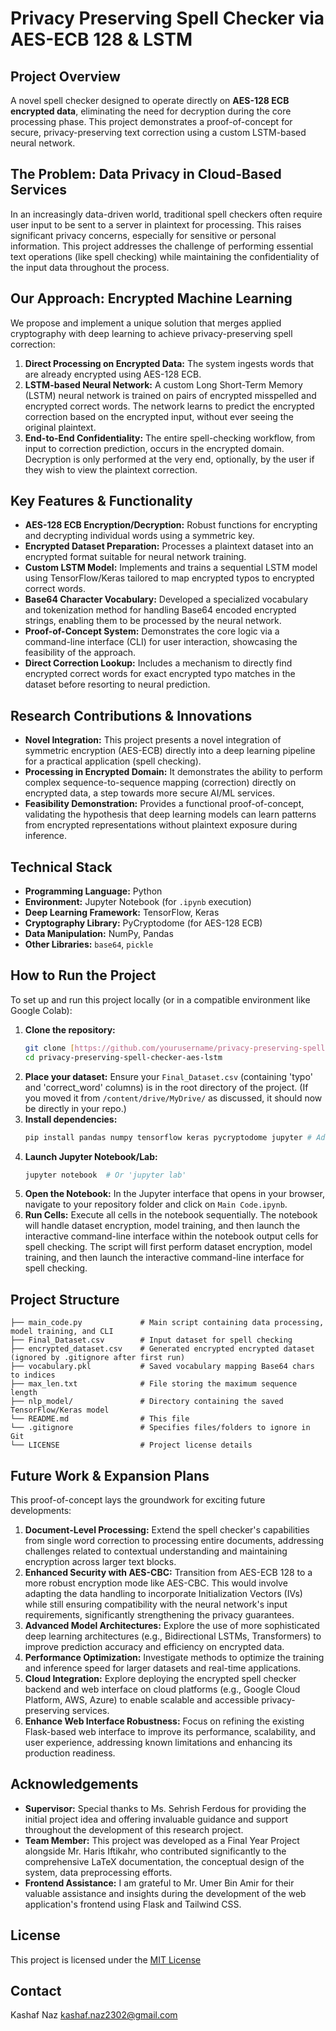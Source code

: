 # Privacy Preserving Spell Checker via AES-ECB 128 & LSTM

## Project Overview

A novel spell checker designed to operate directly on **AES-128 ECB encrypted data**, eliminating the need for decryption during the core processing phase. This project demonstrates a proof-of-concept for secure, privacy-preserving text correction using a custom LSTM-based neural network.

## The Problem: Data Privacy in Cloud-Based Services

In an increasingly data-driven world, traditional spell checkers often require user input to be sent to a server in plaintext for processing. This raises significant privacy concerns, especially for sensitive or personal information. This project addresses the challenge of performing essential text operations (like spell checking) while maintaining the confidentiality of the input data throughout the process.

## Our Approach: Encrypted Machine Learning

We propose and implement a unique solution that merges applied cryptography with deep learning to achieve privacy-preserving spell correction:

1.  **Direct Processing on Encrypted Data:** The system ingests words that are already encrypted using AES-128 ECB.
2.  **LSTM-based Neural Network:** A custom Long Short-Term Memory (LSTM) neural network is trained on pairs of encrypted misspelled and encrypted correct words. The network learns to predict the encrypted correction based on the encrypted input, without ever seeing the original plaintext.
3.  **End-to-End Confidentiality:** The entire spell-checking workflow, from input to correction prediction, occurs in the encrypted domain. Decryption is only performed at the very end, optionally, by the user if they wish to view the plaintext correction.

## Key Features & Functionality

* **AES-128 ECB Encryption/Decryption:** Robust functions for encrypting and decrypting individual words using a symmetric key.
* **Encrypted Dataset Preparation:** Processes a plaintext dataset into an encrypted format suitable for neural network training.
* **Custom LSTM Model:** Implements and trains a sequential LSTM model using TensorFlow/Keras tailored to map encrypted typos to encrypted correct words.
* **Base64 Character Vocabulary:** Developed a specialized vocabulary and tokenization method for handling Base64 encoded encrypted strings, enabling them to be processed by the neural network.
* **Proof-of-Concept System:** Demonstrates the core logic via a command-line interface (CLI) for user interaction, showcasing the feasibility of the approach.
* **Direct Correction Lookup:** Includes a mechanism to directly find encrypted correct words for exact encrypted typo matches in the dataset before resorting to neural prediction.

## Research Contributions & Innovations

* **Novel Integration:** This project presents a novel integration of symmetric encryption (AES-ECB) directly into a deep learning pipeline for a practical application (spell checking).
* **Processing in Encrypted Domain:** It demonstrates the ability to perform complex sequence-to-sequence mapping (correction) directly on encrypted data, a step towards more secure AI/ML services.
* **Feasibility Demonstration:** Provides a functional proof-of-concept, validating the hypothesis that deep learning models can learn patterns from encrypted representations without plaintext exposure during inference.

## Technical Stack

* **Programming Language:** Python
* **Environment:** Jupyter Notebook (for `.ipynb` execution)
* **Deep Learning Framework:** TensorFlow, Keras
* **Cryptography Library:** PyCryptodome (for AES-128 ECB)
* **Data Manipulation:** NumPy, Pandas
* **Other Libraries:** `base64`, `pickle`

## How to Run the Project

To set up and run this project locally (or in a compatible environment like Google Colab):

1.  **Clone the repository:**
    ```bash
    git clone [https://github.com/yourusername/privacy-preserving-spell-checker-aes-lstm.git](https://github.com/yourusername/privacy-preserving-spell-checker-aes-lstm.git)
    cd privacy-preserving-spell-checker-aes-lstm
    ```
2.  **Place your dataset:** Ensure your `Final_Dataset.csv` (containing 'typo' and 'correct_word' columns) is in the root directory of the project. (If you moved it from `/content/drive/MyDrive/` as discussed, it should now be directly in your repo.)
3.  **Install dependencies:**
    ```bash
    pip install pandas numpy tensorflow keras pycryptodome jupyter # Add 'jupyter' here
    ```
4.  **Launch Jupyter Notebook/Lab:**
    ```bash
    jupyter notebook  # Or 'jupyter lab'
    ```
5.  **Open the Notebook:** In the Jupyter interface that opens in your browser, navigate to your repository folder and click on `Main Code.ipynb`.
6.  **Run Cells:** Execute all cells in the notebook sequentially. The notebook will handle dataset encryption, model training, and then launch the interactive command-line interface within the notebook output cells for spell checking.
    The script will first perform dataset encryption, model training, and then launch the interactive command-line interface for spell checking.

## Project Structure
``````.
├── main_code.py             # Main script containing data processing, model training, and CLI
├── Final_Dataset.csv        # Input dataset for spell checking 
├── encrypted_dataset.csv    # Generated encrypted encrypted dataset (ignored by .gitignore after first run)
├── vocabulary.pkl           # Saved vocabulary mapping Base64 chars to indices
├── max_len.txt              # File storing the maximum sequence length
├── nlp_model/               # Directory containing the saved TensorFlow/Keras model
└── README.md                # This file
└── .gitignore               # Specifies files/folders to ignore in Git
└── LICENSE                  # Project license details
``````

## Future Work & Expansion Plans

This proof-of-concept lays the groundwork for exciting future developments:

1.  **Document-Level Processing:** Extend the spell checker's capabilities from single word correction to processing entire documents, addressing challenges related to contextual understanding and maintaining encryption across larger text blocks.
2.  **Enhanced Security with AES-CBC:** Transition from AES-ECB 128 to a more robust encryption mode like AES-CBC. This would involve adapting the data handling to incorporate Initialization Vectors (IVs) while still ensuring compatibility with the neural network's input requirements, significantly strengthening the privacy guarantees.
3.  **Advanced Model Architectures:** Explore the use of more sophisticated deep learning architectures (e.g., Bidirectional LSTMs, Transformers) to improve prediction accuracy and efficiency on encrypted data.
4.  **Performance Optimization:** Investigate methods to optimize the training and inference speed for larger datasets and real-time applications.
5.  **Cloud Integration:** Explore deploying the encrypted spell checker backend and web interface on cloud platforms (e.g., Google Cloud Platform, AWS, Azure) to enable scalable and accessible privacy-preserving services.
6. **Enhance Web Interface Robustness:** Focus on refining the existing Flask-based web interface to improve its performance, scalability, and user experience, addressing known limitations and enhancing its production readiness.

## Acknowledgements

* **Supervisor:** Special thanks to Ms. Sehrish Ferdous for providing the initial project idea and offering invaluable guidance and support throughout the development of this research project.
* **Team Member:** This project was developed as a Final Year Project alongside Mr. Haris Iftikahr, who contributed significantly to the comprehensive LaTeX documentation, the conceptual design of the system, data preprocessing efforts.
* **Frontend Assistance:** I am grateful to Mr. Umer Bin Amir for their valuable assistance and insights during the development of the web application's frontend using Flask and Tailwind CSS.

## License

This project is licensed under the [MIT License](LICENSE) 

## Contact

Kashaf Naz
kashaf.naz2302@gmail.com
